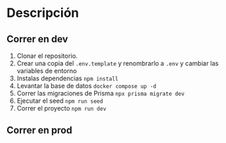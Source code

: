 # Descripción


## Correr en dev
1. Clonar  el repositorio.
2. Crear una copia del ```.env.template``` y renombrarlo a ```.env``` y cambiar las variables de entorno
3. Instalas dependencias ```npm install```
4. Levantar la base de datos ```docker compose up -d```
5. Correr las migraciones de Prisma ```npx prisma migrate dev```
6. Ejecutar el seed ```npm run seed```
6. Correr el proyecto ```npm run dev```


## Correr en prod

